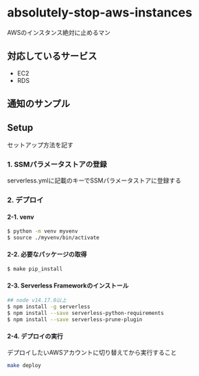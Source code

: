# absolutely-stop-aws-instances
AWSのインスタンス絶対に止めるマン

## 対応しているサービス
- EC2
- RDS

## 通知のサンプル

## Setup
セットアップ方法を記す

### 1. SSMパラメータストアの登録
serverless.ymlに記載のキーでSSMパラメータストアに登録する

### 2. デプロイ
#### 2-1. venv
```bash
$ python -m venv myvenv
$ source ./myvenv/bin/activate
```

#### 2-2. 必要なパッケージの取得
```bash
$ make pip_install
```

#### 2-3. Serverless Frameworkのインストール
```bash
## node v14.17.0以上
$ npm install -g serverless
$ npm install --save serverless-python-requirements
$ npm install --save serverless-prune-plugin
```

#### 2-4. デプロイの実行
デプロイしたいAWSアカウントに切り替えてから実行すること
```bash
make deploy
```
